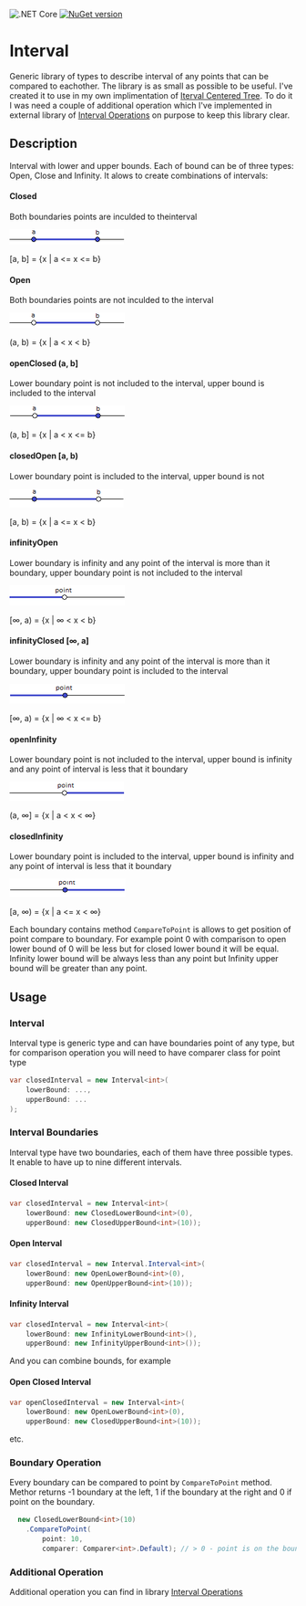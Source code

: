 ![.NET Core](https://github.com/RetailRocket/Interval/workflows/.NET%20Core/badge.svg)
[![NuGet version](https://img.shields.io/nuget/v/Interval.svg?style=flat&logo=nuget)](https://www.nuget.org/packages/Interval/)

# Interval

Generic library of types to describe interval of any points that can be compared to eachother. The library is as small as possible to be useful. I've created it to use in my own implimentation of [Iterval Centered Tree](https://github.com/RetailRocket/CenteredIntervalTree). To do it I was need a couple of additional operation which I've implemented in external library of [Interval Operations](https://github.com/RetailRocket/Interval.Operations) on purpose to keep this library clear.

## Description ###

Interval<TPoint> with lower and upper bounds. Each of bound can be of three types: Open, Close and Infinity. It alows to create combinations of intervals:

#### Closed 
Both boundaries points are inculded to theinterval

![](readme/images/closed.png)

[a, b] = {x | a <= x <= b}

#### Open
Both boundaries points are not inculded to the interval

![](readme/images/open.png)

(a, b) = {x | a < x < b}

#### openClosed (a, b]
Lower boundary point is not included to the interval, upper bound is included to the interval

![](readme/images/openClosed.png)

(a, b] = {x | a < x <= b}

#### closedOpen [a, b)
Lower boundary point is included to the interval, upper bound is not

![](readme/images/closedOpen.png)

[a, b) = {x | a <= x < b}

#### infinityOpen 
Lower boundary is infinity and any point of the interval is more than it boundary, upper boundary point is not included to the interval

![](readme/images/infinityOpen.png)

[∞, a) = {x | ∞ < x < b}


#### infinityClosed [∞, a]
Lower boundary is infinity and any point of the interval is more than it boundary, upper boundary point is included to the interval

![](readme/images/infinityClosed.png)

[∞, a) = {x | ∞ < x <= b}

#### openInfinity
Lower boundary point is not included to the interval, upper bound is infinity and any point of interval is less that it boundary

![](readme/images/openInfinity.png)

(a, ∞] = {x | a < x < ∞}

#### closedInfinity 
Lower boundary point is included to the interval, upper bound is infinity and any point of interval is less that it boundary

![](readme/images/closedInfinity.png)

[a, ∞) = {x | a <= x < ∞}

Each boundary contains method ```CompareToPoint``` is allows to get position of point compare to boundary. For example point 0 with comparison to open lower bound of 0 will be less but for closed lower bound it will be equal. Infinity lower bound will be always less than any point but Infinity upper bound will be greater than any point.

## Usage ###

### Interval 

Interval type is generic type and can have boundaries point of any type, but for comparison operation you will need to have comparer class for point type

```csharp
var closedInterval = new Interval<int>(
    lowerBound: ...,
    upperBound: ...
);
```

### Interval Boundaries

Interval type have two boundaries, each of them have three possible types. It enable to have up to nine different intervals.

#### Closed Interval
```csharp
var closedInterval = new Interval<int>(
    lowerBound: new ClosedLowerBound<int>(0),
    upperBound: new ClosedUpperBound<int>(10));
```
#### Open Interval
```csharp
var closedInterval = new Interval.Interval<int>(
    lowerBound: new OpenLowerBound<int>(0),
    upperBound: new OpenUpperBound<int>(10));
```

#### Infinity Interval
```csharp
var closedInterval = new Interval<int>(
    lowerBound: new InfinityLowerBound<int>(),
    upperBound: new InfinityUpperBound<int>());
```

And you can combine bounds, for example

#### Open Closed Interval

```csharp
var openClosedInterval = new Interval<int>(
    lowerBound: new OpenLowerBound<int>(0),
    upperBound: new ClosedUpperBound<int>(10));
```

etc.


### Boundary Operation

Every boundary can be compared to point by ```CompareToPoint``` method. Methor returns -1 boundary at the left, 1 if the boundary at the right and 0 if point on the boundary.

```csharp
  new ClosedLowerBound<int>(10)
    .CompareToPoint(
        point: 10,
        comparer: Comparer<int>.Default); // > 0 - point is on the boundary
```

### Additional Operation

Additional operation you can find in library [Interval Operations](https://github.com/RetailRocket/Interval.Operations)
